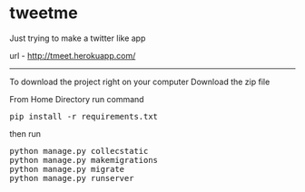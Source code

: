 # tweetme
Just trying to make a twitter like app

url - http://tmeet.herokuapp.com/

----------------------------------------------------------

To download the project right on your computer
Download the zip file


From Home Directory run command

<pre>pip install -r requirements.txt</pre>

then run 
<pre>python manage.py collecstatic
python manage.py makemigrations
python manage.py migrate
python manage.py runserver</pre>

